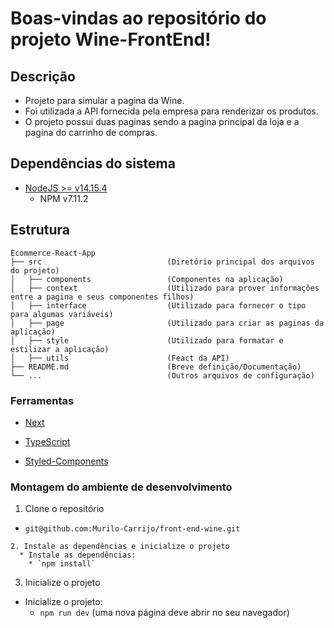 # Boas-vindas ao repositório do projeto Wine-FrontEnd!

## Descrição

- Projeto para simular a pagina da Wine.
- Foi utilizada a API fornecida pela empresa para renderizar os produtos.
- O projeto possui duas paginas sendo a pagina principal da loja e a pagina do carrinho de compras.

## Dependências do sistema

- [NodeJS >= v14.15.4](https://nodejs.org/en/download/)
  - NPM v7.11.2

## Estrutura

    Ecommerce-React-App
    ├── src                            (Diretório principal dos arquivos do projeto)
    │   ├── components                 (Componentes na aplicação)
    │   ├── context                    (Utilizado para prover informações entre a pagina e seus componentes filhos)
    │   ├── interface                  (Utilizado para fornecer o tipo para algumas variáveis)
    │   ├── page                       (Utilizado para criar as paginas da aplicação)
    │   ├── style                      (Utilizado para formatar e estilizar a aplicação)
    │   ├── utils                      (Feact da API)
    ├── README.md                      (Breve definição/Documentação)
    └── ...                            (Outros arquivos de configuração)

### Ferramentas

- [Next](https://nextjs.org/docs)

- [TypeScript](https://www.typescriptlang.org/)

- [Styled-Components](https://styled-components.com/docs)

### Montagem do ambiente de desenvolvimento

1. Clone o repositório
  * `git@github.com:Murilo-Carrijo/front-end-wine.git`
```
2. Instale as dependências e inicialize o projeto
  * Instale as dependências:
    * `npm install`
```
3. Inicialize o projeto
  * Inicialize o projeto:
    * `npm run dev` (uma nova página deve abrir no seu navegador)
```
